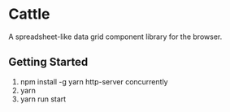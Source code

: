 # Cattle

A spreadsheet-like data grid component library for the browser.

## Getting Started

1. npm install -g yarn http-server concurrently
2. yarn 
3. yarn run start